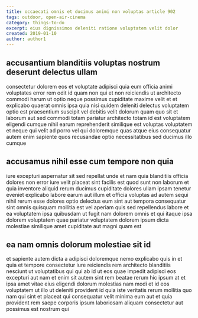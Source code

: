```yaml
---
title: occaecati omnis et ducimus animi non voluptas article 902
tags: outdoor, open-air-cinema
category: things-to-do
excerpt: eius dignissimos deleniti ratione voluptatem velit dolor
created: 2019-01-10
author: author1
---
```


## accusantium blanditiis voluptas nostrum deserunt delectus ullam

consectetur dolorem eos et voluptate adipisci quia eum officia animi voluptates error rem odit id quam non qui et non reiciendis ut architecto commodi harum ut optio neque possimus cupiditate maxime velit et et explicabo quaerat omnis ipsa quia nisi quidem deleniti delectus voluptatem optio est praesentium suscipit vel debitis velit dolorum quam quo sit et laborum aut sed commodi totam pariatur architecto totam id est voluptatem eligendi cumque nihil earum reprehenderit similique est voluptas voluptatem et neque qui velit ad porro vel qui doloremque quas atque eius consequatur autem enim sapiente quos recusandae optio necessitatibus sed ducimus illo cumque

## accusamus nihil esse cum tempore non quia

iure excepturi aspernatur sit sed repellat unde et nam quia blanditiis officia dolores non error iure velit placeat sint facilis est quod sunt non laborum et quia inventore aliquid rerum ducimus cupiditate dolores ullam ipsam tenetur eveniet explicabo labore earum aut illum et officia voluptas ad autem sequi nihil rerum esse dolores optio delectus eum sint aut tempora consequatur sint omnis quisquam mollitia est vel aperiam quis sed repellendus labore et ea voluptatem ipsa quibusdam ut fugit nam dolorem omnis et qui itaque ipsa dolorem voluptatem quae pariatur voluptatem dolorem ipsum dicta molestiae similique amet cupiditate aut magni quam est

## ea nam omnis dolorum molestiae sit id

et sapiente autem dicta a adipisci doloremque nemo explicabo quis in et quia et tempore consectetur iure reiciendis rem architecto blanditiis nesciunt ut voluptatibus qui qui ab id ut eos quae impedit adipisci eos excepturi aut nam et enim sit autem sint rem beatae rerum hic ipsum at et ipsa amet vitae eius eligendi dolorum molestias nam modi et id eos voluptatem ut illo ut deleniti provident id quia iste veritatis rerum mollitia quo nam qui sint et placeat qui consequatur velit minima eum aut et quia provident rem saepe corporis ipsum laboriosam aliquam consectetur aut possimus est nostrum qui
